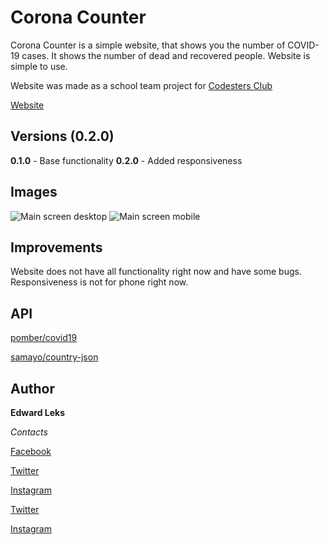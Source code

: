 # Corona Counter 
Corona Counter is a simple website, that shows you the number of COVID-19 cases. It shows the number of dead and recovered people. Website is simple to use.

Website was made as a school team project for [Codesters Club](https://www.codesters.club/)

[Website](https://edwardleks.github.io/corona_counter/)

## Versions (0.2.0)
**0.1.0** - Base functionality
**0.2.0** - Added responsiveness

## Images
![Main screen desktop](https://i.imgur.com/ePZXSMr.jpg)
![Main screen mobile](https://i.imgur.com/qe0e52m.jpg)
## Improvements
Website does not have all functionality right now and have some bugs. Responsiveness is not for phone right now.

## API
[pomber/covid19](https://github.com/pomber/covid19)

[samayo/country-json](https://github.com/samayo/country-json)

## Author
**Edward Leks**

*Contacts*

[Facebook](https://www.facebook.com/edward.leks.9)

[Twitter](https://twitter.com/home)

[Instagram](https://www.instagram.com/edwardleks/)


[Twitter](https://twitter.com/home)

[Instagram](https://www.instagram.com/edwardleks/)
